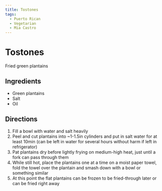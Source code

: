```yaml
---
title: Tostones
tags:
  - Puerto Rican
  - Vegetarian
  - Mia Castro
---
```


# Tostones
Fried green plantains

## Ingredients
- Green plantains
- Salt
- Oil

## Directions
1. Fill a bowl with water and salt heavily
2. Peel and cut plantains into ~1-1.5in cylinders and put in salt water for at least 10min (can be left in water for several hours without harm if left in refrigerator)
3. Pat plantains dry before lightly frying on medium-high heat, just until a fork can pass through them
4. While still hot, place the plantains one at a time on a moist paper towel, fold the towel over the plantain and smash down with a bowl or something similar
5. At this point the flat plantains can be frozen to be fried-through later or can be fried right away
